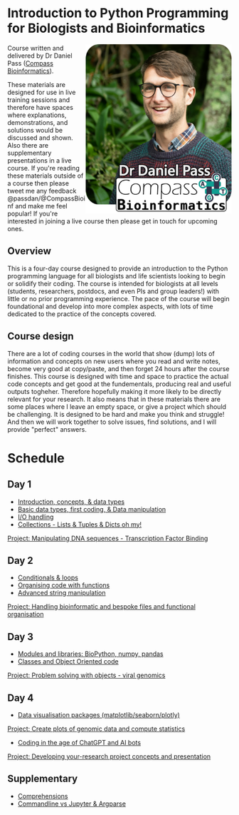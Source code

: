 # Introduction to Python Programming for Biologists and Bioinformatics
<img align="right" width="328" height="380" src="Misc/Headshot-lowres.png">

Course written and delivered by Dr Daniel Pass ([Compass Bioinformatics](www.CompassBioinformatics.co.uk)).

These materials are designed for use in live training sessions and therefore have spaces where explanations, demonstrations, and solutions would be discussed and shown. Also there are supplementary presentations in a live course. If you're reading these materials outside of a course then please tweet me any feedback @passdan/@CompassBioinf and make me feel popular! If you're interested in joining a live course then please get in touch for upcoming ones.

## Overview 
This is a four-day course designed to provide an introduction to the Python programming language for all biologists and life scientists looking to begin or solidify their coding. The course is intended for biologists at all levels (students, researchers, postdocs, and even PIs and group leaders!) with little or no prior programming experience. The pace of the course will begin foundational and develop into more complex aspects, with lots of time dedicated to the practice of the concepts covered.

## Course design
There are a lot of coding courses in the world that show (dump) lots of information and concepts on new users where you read and write notes, become very good at copy/paste, and then forget 24 hours after the course finishes. This course is designed with time and space to practice the actual code concepts and get good at the fundementals, producing real and useful outputs togheher. Therefore hopefully making it more likely to be directly relevant for your research. It also means that in these materials there are some places where I leave an empty space, or give a project which should be challenging. It is designed to be hard and make you think and struggle! And then we will work together to solve issues, find solutions, and I will provide "perfect" answers.

# Schedule
## Day 1
- [Introduction, concepts, & data types](Day1/IPFB-Day1-Introduction.ipynb)
- [Basic data types, first coding, & Data manipulation](Day1/IPFB-Day1-DataTypes_and_Manipulation.ipynb)
- [I/O handling](Day1/IPFB-Day1-IO.ipynb)
- [Collections  - Lists & Tuples & Dicts oh my!](Day1/IPFB-Day1-MoreDataTypes.ipynb)

[Project: Manipulating DNA sequences - Transcription Factor Binding](Day1/IPFB-Day1-Project.ipynb)

## Day 2
- [Conditionals & loops](Day2/IPFB-Day2-Loops.ipynb)
- [Organising code with functions](Day2/IPFB-Day2-Functions.ipynb)
- [Advanced string manipulation](Day2/IPFB-Day2-AdvancedStrings.ipynb)

[Project: Handling bioinformatic and bespoke files and functional organisation](Day2/IPFB-Day2-Project.ipynb)

## Day 3
- [Modules and libraries: BioPython, numpy, pandas](Day3/IPFB-Day3-Modules.ipynb)
- [Classes and Object Oriented code](Day3/IPFB-Day3-ClassesAndObjects.ipynb)

[Project: Problem solving with objects - viral genomics](Day3/IPFB-Day3-Project.ipynb)

## Day 4
- [Data visualisation packages (matplotlib/seaborn/plotly)](Day4/IPFB-Day4-Data_visualisation_and_libraries.ipynb)

[Project: Create plots of genomic data and compute statistics](Day4/IPFB-Day4-DataProject.ipynb)
- [Coding in the age of ChatGPT and AI bots](Day4/IPFB-Day4-ChatGPT_and_AIs.ipynb)

[Project: Developing your-research project concepts and presentation](Day4/)

## Supplementary
- [Comprehensions](Supplementary/)
- [Commandline vs Jupyter & Argparse](Supplementary/)



